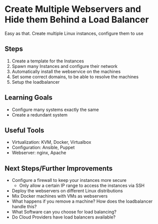 # Create Multiple Webservers and Hide them Behind a Load Balancer 

Easy as that. Create multiple Linux instances, configure them to use 

## Steps

1. Create a template for the Instances
2. Spawn many Instances and configure their network
3. Automatically install the webservice on the machines
4. Set some correct domains, to be able to resolve the machines
5. Setup the loadbalancer 
 
## Learning Goals

- Configure many systems exactly the same
- Create a redundant system

## Useful Tools

- Virtualization: KVM, Docker, Virtualbox
- Configuration: Ansible, Puppet
- Webserver: nginx, Apache

## Next Steps/Further Improvements

- Configure a firewall to keep your instances more secure
  - Only allow a certain IP range to access the instances via SSH
- Deploy the webservers on different Linux distributions
- Mix Docker machines with VMs as webservers
- What happens if you remove a machine? How does the loadbalancer handle this?
- What Software can you choose for load balancing?
- Do Cloud Providers have load balancers available?

